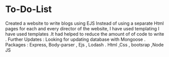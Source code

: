 # To-Do-List
Created a website to write blogs using EJS
Instead of using a separate Html pages for each and every director of the website, I have used templating 
I have used templates .It had helped to reduce the amount of of code to write .
Further Updates : Looking for updating database with Mongoose .
Packages : Express, Body-parser , Ejs , Lodash .
Html ,Css , bootsrap ,Node JS 
